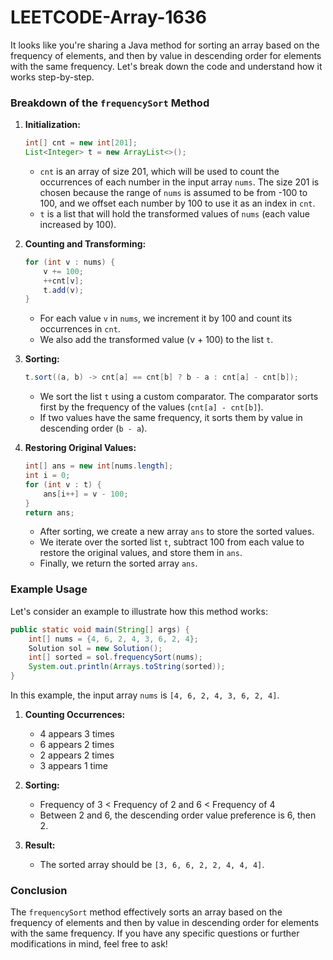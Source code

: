 # LEETCODE-Array-1636
It looks like you're sharing a Java method for sorting an array based on the frequency of elements, and then by value in descending order for elements with the same frequency. Let's break down the code and understand how it works step-by-step.

### Breakdown of the `frequencySort` Method

1. **Initialization:**
    ```java
    int[] cnt = new int[201];
    List<Integer> t = new ArrayList<>();
    ```
    - `cnt` is an array of size 201, which will be used to count the occurrences of each number in the input array `nums`. The size 201 is chosen because the range of `nums` is assumed to be from -100 to 100, and we offset each number by 100 to use it as an index in `cnt`.
    - `t` is a list that will hold the transformed values of `nums` (each value increased by 100).

2. **Counting and Transforming:**
    ```java
    for (int v : nums) {
        v += 100;
        ++cnt[v];
        t.add(v);
    }
    ```
    - For each value `v` in `nums`, we increment it by 100 and count its occurrences in `cnt`.
    - We also add the transformed value (v + 100) to the list `t`.

3. **Sorting:**
    ```java
    t.sort((a, b) -> cnt[a] == cnt[b] ? b - a : cnt[a] - cnt[b]);
    ```
    - We sort the list `t` using a custom comparator. The comparator sorts first by the frequency of the values (`cnt[a] - cnt[b]`).
    - If two values have the same frequency, it sorts them by value in descending order (`b - a`).

4. **Restoring Original Values:**
    ```java
    int[] ans = new int[nums.length];
    int i = 0;
    for (int v : t) {
        ans[i++] = v - 100;
    }
    return ans;
    ```
    - After sorting, we create a new array `ans` to store the sorted values.
    - We iterate over the sorted list `t`, subtract 100 from each value to restore the original values, and store them in `ans`.
    - Finally, we return the sorted array `ans`.

### Example Usage

Let's consider an example to illustrate how this method works:

```java
public static void main(String[] args) {
    int[] nums = {4, 6, 2, 4, 3, 6, 2, 4};
    Solution sol = new Solution();
    int[] sorted = sol.frequencySort(nums);
    System.out.println(Arrays.toString(sorted));
}
```

In this example, the input array `nums` is `[4, 6, 2, 4, 3, 6, 2, 4]`.

1. **Counting Occurrences:**
    - 4 appears 3 times
    - 6 appears 2 times
    - 2 appears 2 times
    - 3 appears 1 time

2. **Sorting:**
    - Frequency of 3 < Frequency of 2 and 6 < Frequency of 4
    - Between 2 and 6, the descending order value preference is 6, then 2.

3. **Result:**
    - The sorted array should be `[3, 6, 6, 2, 2, 4, 4, 4]`.

### Conclusion

The `frequencySort` method effectively sorts an array based on the frequency of elements and then by value in descending order for elements with the same frequency. If you have any specific questions or further modifications in mind, feel free to ask!
